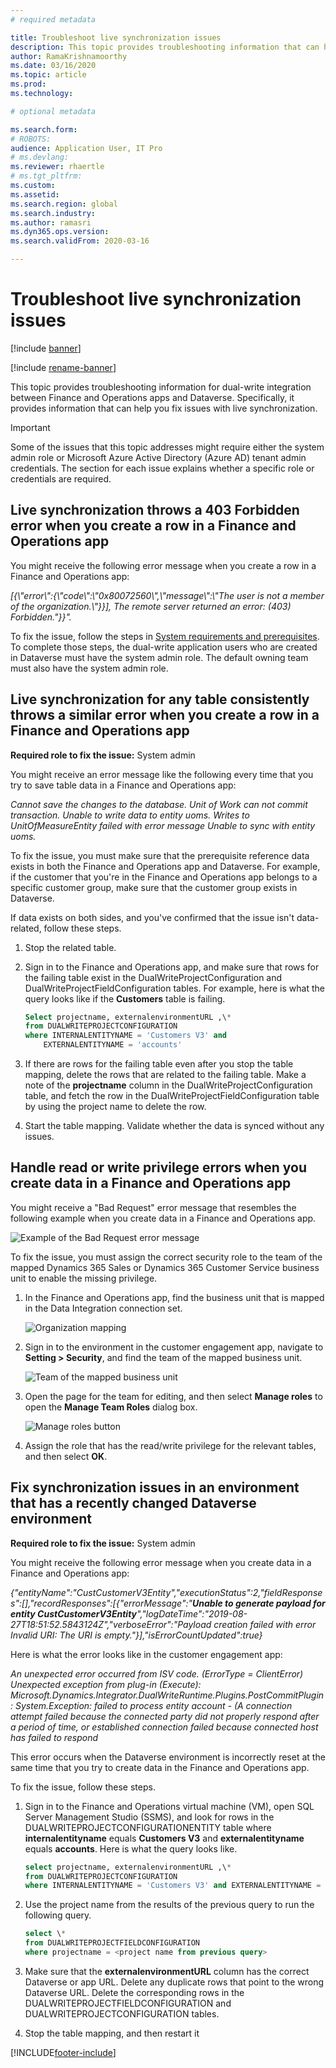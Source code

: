 ```yaml
---
# required metadata

title: Troubleshoot live synchronization issues
description: This topic provides troubleshooting information that can help you fix issues with live synchronization.
author: RamaKrishnamoorthy 
ms.date: 03/16/2020
ms.topic: article
ms.prod: 
ms.technology: 

# optional metadata

ms.search.form: 
# ROBOTS: 
audience: Application User, IT Pro
# ms.devlang: 
ms.reviewer: rhaertle
# ms.tgt_pltfrm: 
ms.custom: 
ms.assetid: 
ms.search.region: global
ms.search.industry: 
ms.author: ramasri
ms.dyn365.ops.version: 
ms.search.validFrom: 2020-03-16

---
```


# Troubleshoot live synchronization issues

[!include [banner](../../includes/banner.md)]

[!include [rename-banner](~/includes/cc-data-platform-banner.md)]

This topic provides troubleshooting information for dual-write integration between Finance and Operations apps and Dataverse. Specifically, it provides information that can help you fix issues with live synchronization.

> [!IMPORTANT]
> Some of the issues that this topic addresses might require either the system admin role or Microsoft Azure Active Directory (Azure AD) tenant admin credentials. The section for each issue explains whether a specific role or credentials are required.

## Live synchronization throws a 403 Forbidden error when you create a row in a Finance and Operations app

You might receive the following error message when you create a row in a Finance and Operations app:

*\[{\\"error\\":{\\"code\\":\\"0x80072560\\",\\"message\\":\\"The user is not a
member of the organization.\\"}}\], The remote server returned an error: (403)
Forbidden."}}".*

To fix the issue, follow the steps in [System requirements and prerequisites](requirements-and-prerequisites.md). To complete those steps, the dual-write application users who are created in Dataverse must have the system admin role. The default owning team must also have the system admin role.

## Live synchronization for any table consistently throws a similar error when you create a row in a Finance and Operations app

**Required role to fix the issue:** System admin

You might receive an error message like the following every time that you try to save table data in a Finance and Operations app:

*Cannot save the changes to the database. Unit of Work can not commit transaction. Unable to write data to entity uoms. Writes to UnitOfMeasureEntity failed with error message Unable to sync with entity uoms.*

To fix the issue, you must make sure that the prerequisite reference data exists in both the Finance and Operations app and Dataverse. For example, if the customer that you're in the Finance and Operations app belongs to a specific customer group, make sure that the customer group exists in Dataverse.

If data exists on both sides, and you've confirmed that the issue isn't data-related, follow these steps.

1. Stop the related table.
2. Sign in to the Finance and Operations app, and make sure that rows for the failing table exist in the DualWriteProjectConfiguration and DualWriteProjectFieldConfiguration tables. For example, here is what the query looks like if the **Customers** table is failing.

    ```sql
    Select projectname, externalenvironmentURL ,\* 
    from DUALWRITEPROJECTCONFIGURATION 
    where INTERNALENTITYNAME = 'Customers V3' and
        EXTERNALENTITYNAME = 'accounts' 
    ```

3. If there are rows for the failing table even after you stop the table mapping, delete the rows that are related to the failing table. Make a note of the **projectname** column in the DualWriteProjectConfiguration table, and fetch the row in the DualWriteProjectFieldConfiguration table by using the project name to delete the row.
4. Start the table mapping. Validate whether the data is synced without any issues.

## Handle read or write privilege errors when you create data in a Finance and Operations app

You might receive a "Bad Request" error message that resembles the following example when you create data in a Finance and Operations app.

![Example of the Bad Request error message](media/error_record_id_source.png)

To fix the issue, you must assign the correct security role to the team of the mapped Dynamics 365 Sales or Dynamics 365 Customer Service business unit to enable the missing privilege.

1. In the Finance and Operations app, find the business unit that is mapped in the Data Integration connection set.

    ![Organization mapping](media/mapped_business_unit.png)

2. Sign in to the environment in the customer engagement app, navigate to **Setting \> Security**, and find the team of the mapped business unit.

    ![Team of the mapped business unit](media/setting_security_page.png)

3. Open the page for the team for editing, and then select **Manage roles** to open the **Manage Team Roles** dialog box.

    ![Manage roles button](media/manage_team_roles.png)

4. Assign the role that has the read/write privilege for the relevant tables, and then select **OK**.

## Fix synchronization issues in an environment that has a recently changed Dataverse environment

**Required role to fix the issue:** System admin

You might receive the following error message when you create data in a Finance and Operations app:

*{"entityName":"CustCustomerV3Entity","executionStatus":2,"fieldResponses":\[\],"recordResponses":\[{"errorMessage":"**Unable
to generate payload for entity
CustCustomerV3Entity**","logDateTime":"2019-08-27T18:51:52.5843124Z","verboseError":"Payload
creation failed with error Invalid URI: The URI is
empty."}\],"isErrorCountUpdated":true}*

Here is what the error looks like in the customer engagement app:

*An unexpected error occurred from ISV code. (ErrorType = ClientError) Unexpected exception from plug-in (Execute): Microsoft.Dynamics.Integrator.DualWriteRuntime.Plugins.PostCommitPlugin: System.Exception: failed to process entity account - (A connection attempt failed because the connected party did not properly respond after a period of time, or established connection failed because connected host has failed to respond*

This error occurs when the Dataverse environment is incorrectly reset at the same time that you try to create data in the Finance and Operations app.

To fix the issue, follow these steps.

1. Sign in to the Finance and Operations virtual machine (VM), open SQL Server Management Studio (SSMS), and look for rows in the DUALWRITEPROJECTCONFIGURATIONENTITY table where **internalentityname** equals **Customers V3** and **externalentityname** equals **accounts**. Here is what the query looks like.

    ```sql
    select projectname, externalenvironmentURL ,\* 
    from DUALWRITEPROJECTCONFIGURATION 
    where INTERNALENTITYNAME = 'Customers V3' and EXTERNALENTITYNAME = 'accounts'
    ```

2. Use the project name from the results of the previous query to run the following query.

    ```sql
    select \* 
    from DUALWRITEPROJECTFIELDCONFIGURATION 
    where projectname = <project name from previous query>
    ```

3. Make sure that the **externalenvironmentURL** column has the correct Dataverse or app URL. Delete any duplicate rows that point to the wrong Dataverse URL. Delete the corresponding rows in the DUALWRITEPROJECTFIELDCONFIGURATION and DUALWRITEPROJECTCONFIGURATION tables.
4. Stop the table mapping, and then restart it

[!INCLUDE[footer-include](../../../../includes/footer-banner.md)]

